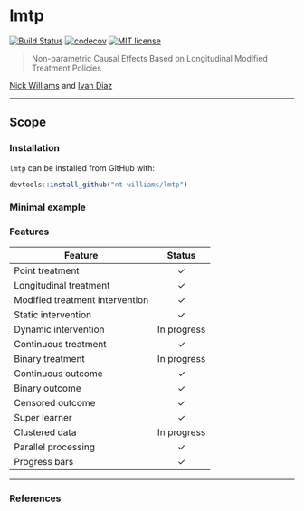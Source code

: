 
<!-- README.md is generated from README.Rmd. Please edit that file -->

# lmtp

<!-- badges: start -->

[![Build
Status](https://travis-ci.com/nt-williams/lmtp.svg?token=DA4a53nWMx6q9LisKdRD&branch=master)](https://travis-ci.com/nt-williams/lmtp)
[![codecov](https://codecov.io/gh/nt-williams/lmtp/branch/master/graph/badge.svg?token=TFQNTischL)](https://codecov.io/gh/nt-williams/lmtp)
[![MIT
license](http://img.shields.io/badge/license-MIT-brightgreen.svg)](http://opensource.org/licenses/MIT)
<!-- badges: end -->

> Non-parametric Causal Effects Based on Longitudinal Modified Treatment
> Policies

[Nick Williams](https://nicholastwilliams.com) and [Ivan
Diaz](https://idiaz.xyz)

-----

## Scope

### Installation

`lmtp` can be installed from GitHub with:

``` r
devtools::install_github("nt-williams/lmtp")
```

### Minimal example

### Features

| Feature                         |   Status    |
| ------------------------------- | :---------: |
| Point treatment                 |      ✓      |
| Longitudinal treatment          |      ✓      |
| Modified treatment intervention |      ✓      |
| Static intervention             |      ✓      |
| Dynamic intervention            | In progress |
| Continuous treatment            |      ✓      |
| Binary treatment                | In progress |
| Continuous outcome              |      ✓      |
| Binary outcome                  |      ✓      |
| Censored outcome                |      ✓      |
| Super learner                   |      ✓      |
| Clustered data                  | In progress |
| Parallel processing             |      ✓      |
| Progress bars                   |      ✓      |

-----

### References
